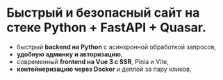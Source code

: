 # Быстрый и безопасный сайт на стеке **Python** + **FastAPI** + **Quasar**.

- быстрый **backend на Python** с асинхронной обработкой запросов,
- **удобную админку и авторизацию**,
- современный **frontend на Vue 3 с SSR**, Pinia и Vite,
- **контейнеризацию через Docker** и деплой за пару кликов,

